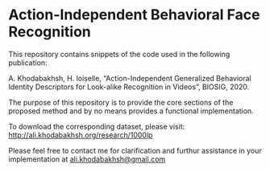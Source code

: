 # Action-Independent Behavioral Face Recognition

This repository contains snippets of the code used in the following publication:

A. Khodabakhsh, H. loiselle, “Action-Independent Generalized Behavioral Identity Descriptors for Look-alike Recognition in Videos”, BIOSIG, 2020.

The purpose of this repository is to provide the core sections of the proposed method and by no means provides a functional implementation.

To download the corresponding dataset, please visit:
http://ali.khodabakhsh.org/research/1000lp

Please feel free to contact me for clarification and furthur assistance in your implementation at ali.khodabakhsh@gmail.com
